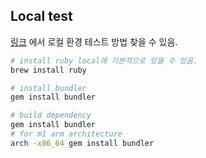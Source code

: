 ## Local test

[링크](https://docs.github.com/en/pages/setting-up-a-github-pages-site-with-jekyll/testing-your-github-pages-site-locally-with-jekyll) 에서 로컬 환경 테스트 방법 찾을 수 있음.

```sh
# install ruby local에 기본적으로 있을 수 있음.
brew install ruby

# install bundler
gem install bundler

# build dependency
gem install bundler
# for m1 arm architecture
arch -x86_64 gem install bundler
```
